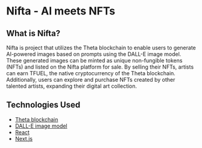 # Nifta - AI meets NFTs

## What is Nifta?
Nifta is project that utilizes the Theta blockchain to enable users to generate AI-powered images based on prompts using the DALL-E image model. These generated images can be minted as unique non-fungible tokens (NFTs) and listed on the Nifta platform for sale. By selling their NFTs, artists can earn TFUEL, the native cryptocurrency of the Theta blockchain. Additionally, users can explore and purchase NFTs created by other talented artists, expanding their digital art collection.

## Technologies Used
- [Theta blockchain](https://www.thetatoken.org/)
- [DALL-E image model](https://openai.com/blog/dall-e/)
- [React](https://reactjs.org/)
- [Next.js](https://nextjs.org/)